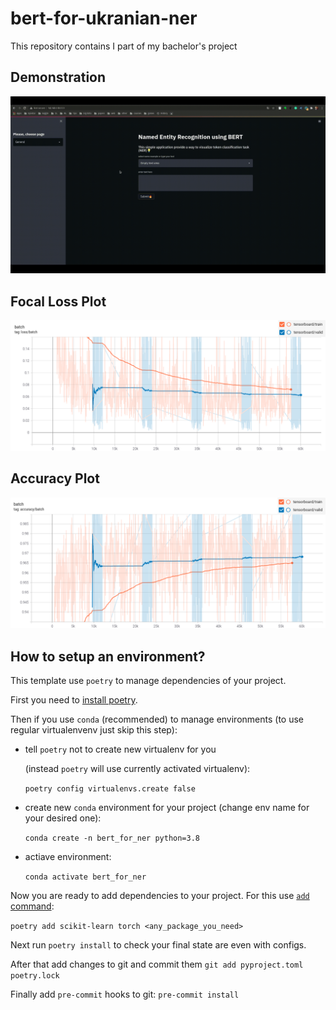 # bert-for-ukranian-ner
This repository contains I part of my bachelor's project

## Demonstration
![](https://github.com/kryvokhyzha/bert-for-ukranian-ner/blob/main/imgs/ner_viz.gif)

## Focal Loss Plot
![](https://github.com/kryvokhyzha/bert-for-ukranian-ner/blob/main/imgs/tb_focal_loss.png)

## Accuracy Plot
![](https://github.com/kryvokhyzha/bert-for-ukranian-ner/blob/main/imgs/tb_accuracy.png)

## How to setup an environment?

This template use `poetry` to manage dependencies of your project.

First you need to [install poetry](https://python-poetry.org/docs/#installation).

Then if you use `conda` (recommended) to manage environments (to use regular virtualenvenv just skip this step):

* tell `poetry` not to create new virtualenv for you

    (instead `poetry` will use currently activated virtualenv):

    `poetry config virtualenvs.create false`

* create new `conda` environment for your project (change env name for your desired one):

    `conda create -n bert_for_ner python=3.8`

* actiave environment:

    `conda activate bert_for_ner`

Now you are ready to add dependencies to your project. For this use [`add` command](https://python-poetry.org/docs/cli/#add):

`poetry add scikit-learn torch <any_package_you_need>`

Next run `poetry install` to check your final state are even with configs.

After that add changes to git and commit them `git add pyproject.toml poetry.lock`

Finally add `pre-commit` hooks to git: `pre-commit install`
